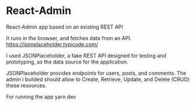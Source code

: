 # React-Admin
React-Admin app based on an existing REST API


It runs in the browser, and fetches data from an API. https://jsonplaceholder.typicode.com/

I used JSONPlaceholder, a fake REST API designed for testing and prototyping, as the data source for the application.

JSONPlaceholder provides endpoints for users, posts, and comments. 
The admin i builded should allow to Create, Retrieve, Update, and Delete (CRUD) these resources.

For running the app 
yarn dev
